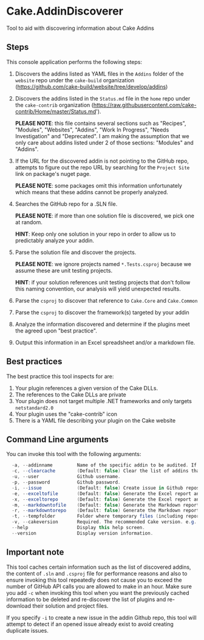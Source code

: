# Cake.AddinDiscoverer
Tool to aid with discovering information about Cake Addins

## Steps
This console application performs the following steps:

1. Discovers the addins listed as YAML files in the `Addins` folder of the `website` repo under the `cake-build` organization (https://github.com/cake-build/website/tree/develop/addins)
2. Discovers the addins listed in the `Status.md` file in the `home` repo under the `cake-contrib` organization (https://raw.githubusercontent.com/cake-contrib/Home/master/Status.md').

    **PLEASE NOTE**: this file contains several sections such as "Recipes", "Modules", "Websites", "Addins", "Work In Progress", "Needs Investigation" and "Deprecated". I am making the assumption that we only care about addins listed under 2 of those sections: "Modules" and "Addins".

3. If the URL for the discovered addin is not pointing to the GitHub repo, attempts to figure out the repo URL by searching for the `Project Site` link on package's nuget page.
 
    **PLEASE NOTE**: some packages omit this information unfortunately which means that these addins cannot be properly analyzed.

4. Searches the GitHub repo for a .SLN file.

    **PLEASE NOTE**: if more than one solution file is discovered, we pick one at random.
    
    **HINT**: Keep only one solution in your repo in order to allow us to predictably analyze your addin.

5. Parse the solution file and discover the projects.

    **PLEASE NOTE**: we ignore projects named `*.Tests.csproj` because we assume these are unit testing projects.
    
    **HINT**: if your solution references unit testing projects that don't follow this naming convention, our analysis will yield unexpected results.

6. Parse the `csproj` to discover that reference to `Cake.Core` and `Cake.Common`
7. Parse the `csproj` to discover the framework(s) targeted by your addin
8. Analyze the information discovered and determine if the plugins meet the agreed upon "best practice".
9. Output this information in an Excel spreadsheet and/or a markdown file.

## Best practices

The best practice this tool inspects for are:

1. Your plugin references a given version of the Cake DLLs.
2. The references to the Cake DLLs are private
3. Your plugin does not target multiple .NET frameworks and only targets `netstandard2.0`
4. Your plugin uses the "cake-contrib" icon
5. There is a YAML file describing your plugin on the Cake website

## Command Line arguments

You can invoke this tool with the following arguments:

```csharp
  -a, --addinname         Name of the specific addin to be audited. If omitted, all addins are audited.
  -c, --clearcache        (Default: false) Clear the list of addins that was previously cached.
  -u, --user              Github username.
  -p, --password          Github password.
  -i, --issue             (Default: false) Create issue in Github repositories that do not meet recommendations.
  -e, --exceltofile       (Default: false) Generate the Excel report and write to a file.
  -x, --exceltorepo       (Default: false) Generate the Excel report and commit to cake-contrib repo.
  -m, --markdowntofile    (Default: false) Generate the Markdown report and write to a file.
  -r, --markdowntorepo    (Default: false) Generate the Markdown report and commit to cake-contrib repo.
  -t, --tempfolder        Folder where temporary files (including reports) are saved.
  -v, --cakeversion       Required. The recommended Cake version. e.g.: 0.26.0
  --help                  Display this help screen.
  --version               Display version information.
```

## Important note

This tool caches certain information such as the list of discovered addins, the content of `.sln` and `.csproj` file for performance reasons and also to ensure invoking this tool repeatedly does not cause you to exceed the number of GitHub API calls you are allowed to make in an hour. Make sure you add `-c` when invoking this tool when you want the previously cached information to be deleted and re-discover the list of plugins and re-download their solution and project files.

If you specify `-i` to create a new issue in the addin Github repo, this tool will attempt to detect if an opened issue already exist to avoid creating duplicate issues.
